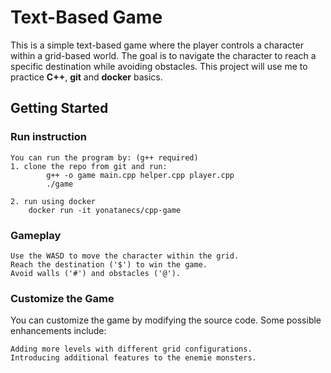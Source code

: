 # Text-Based Game

This is a simple text-based game where the player controls a character within a grid-based world. The goal is to navigate the character to reach a specific destination while avoiding obstacles.
This project will use me to practice **C++**, **git** and **docker** basics.

## Getting Started

### Run instruction
    You can run the program by: (g++ required)
    1. clone the repo from git and run: 
            g++ -o game main.cpp helper.cpp player.cpp
            ./game
    
    2. run using docker 
        docker run -it yonatanecs/cpp-game


### Gameplay

    Use the WASD to move the character within the grid.
    Reach the destination ('$') to win the game.
    Avoid walls ('#') and obstacles ('@').

### Customize the Game

You can customize the game by modifying the source code. Some possible enhancements include:

    Adding more levels with different grid configurations.
    Introducing additional features to the enemie monsters.
    

